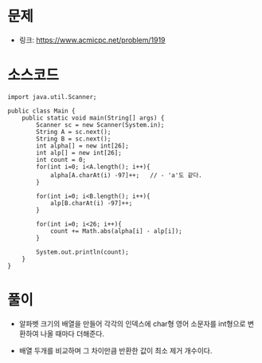 # 문제
- 링크: 
<https://www.acmicpc.net/problem/1919>

# 소스코드
```
import java.util.Scanner;

public class Main {
    public static void main(String[] args) {
        Scanner sc = new Scanner(System.in);
        String A = sc.next();
        String B = sc.next();
        int alpha[] = new int[26];
        int alp[] = new int[26];
        int count = 0;
        for(int i=0; i<A.length(); i++){
            alpha[A.charAt(i) -97]++;   // - 'a'도 같다.
        }

        for(int i=0; i<B.length(); i++){
            alp[B.charAt(i) -97]++;
        }

        for(int i=0; i<26; i++){
            count += Math.abs(alpha[i] - alp[i]);
        }

        System.out.println(count);
    }
}

```
# 풀이
- 알파벳 크기의 배열을 만들어 각각의 인덱스에 char형 영어 소문자를 int형으로 변환하여 나올 때마다 더해준다.

- 배열 두개를 비교하며 그 차이만큼 반환한 값이 최소 제거 개수이다.
